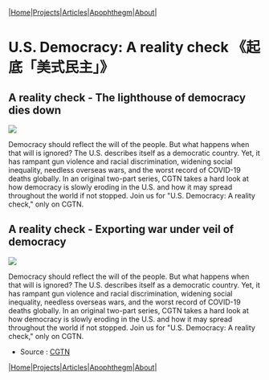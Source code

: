 |[Home](/README.md)|[Projects](/projects.md)|[Articles](/articles.md)|[Apophthegm](/apophthegm.md)|[About](/about.md)|

# U.S. Democracy: A reality check  《起底「美式民主」》

## A reality check - The lighthouse of democracy dies down

[![](https://img.youtube.com/vi/aoxY3LPWNCo/0.jpg)](https://www.youtube.com/watch?v=aoxY3LPWNCo "A reality check - The lighthouse of democracy dies down")  

Democracy should reflect the will of the people. But what happens when that will is ignored? The U.S. describes itself as a democratic country. Yet, it has rampant gun violence and racial discrimination, widening social inequality, needless overseas wars, and the worst record of COVID-19 deaths globally. In an original two-part series, CGTN takes a hard look at how democracy is slowly eroding in the U.S. and how it may spread throughout the world if not stopped. Join us for "U.S. Democracy: A reality check," only on CGTN.  

## A reality check - Exporting war under veil of democracy

[![](https://img.youtube.com/vi/AWKWoIzeMfE/0.jpg)](https://www.youtube.com/watch?v=AWKWoIzeMfE "A reality check - Exporting war under veil of democracy")  

Democracy should reflect the will of the people. But what happens when that will is ignored? The U.S. describes itself as a democratic country. Yet, it has rampant gun violence and racial discrimination, widening social inequality, needless overseas wars, and the worst record of COVID-19 deaths globally. In an original two-part series, CGTN takes a hard look at how democracy is slowly eroding in the U.S. and how it may spread throughout the world if not stopped. Join us for "U.S. Democracy: A reality check," only on CGTN.  

- Source : [CGTN](https://www.youtube.com/c/cgtn/videos)  

|[Home](/README.md)|[Projects](/projects.md)|[Articles](/articles.md)|[Apophthegm](/apophthegm.md)|[About](/about.md)|
